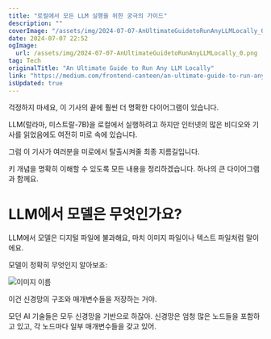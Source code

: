 ```yaml
---
title: "로컬에서 모든 LLM 실행을 위한 궁극의 가이드"
description: ""
coverImage: "/assets/img/2024-07-07-AnUltimateGuidetoRunAnyLLMLocally_0.png"
date: 2024-07-07 22:52
ogImage:
  url: /assets/img/2024-07-07-AnUltimateGuidetoRunAnyLLMLocally_0.png
tag: Tech
originalTitle: "An Ultimate Guide to Run Any LLM Locally"
link: "https://medium.com/frontend-canteen/an-ultimate-guide-to-run-any-llm-locally-eb1a43052053"
isUpdated: true
---
```


걱정하지 마세요, 이 기사의 끝에 훨씬 더 명확한 다이어그램이 있습니다.

LLM(럴라마, 미스트랄-7B)을 로컬에서 실행하려고 하지만 인터넷의 많은 비디오와 기사를 읽었음에도 여전히 미로 속에 있습니다.

그럼 이 기사가 여러분을 미로에서 탈출시켜줄 최종 지름길입니다.

키 개념을 명확히 이해할 수 있도록 모든 내용을 정리하겠습니다. 하나의 큰 다이어그램과 함께요.

<div class="content-ad"></div>

# LLM에서 모델은 무엇인가요?

LLM에서 모델은 디지털 파일에 불과해요, 마치 이미지 파일이나 텍스트 파일처럼 말이에요.

모델이 정확히 무엇인지 알아보죠:

![이미지 이름](/assets/img/2024-07-07-AnUltimateGuidetoRunAnyLLMLocally_0.png)

<div class="content-ad"></div>

이건 신경망의 구조와 매개변수들을 저장하는 거야.

모던 AI 기술들은 모두 신경망을 기반으로 하잖아. 신경망은 엄청 많은 노드들을 포함하고 있고, 각 노드마다 일부 매개변수들을 갖고 있어.
